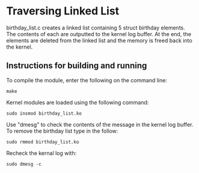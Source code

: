 # Traversing Linked List

birthday_list.c creates a linked list containing 5 struct birthday elements. The contents of each are outputted to the kernel log buffer. At the end, the elements are deleted from the linked list and the memory is freed back into the kernel. 

## Instructions for building and running

To compile the module, enter the following on the command line:

```
make
```

Kernel modules are loaded using the following command:

```
sudo insmod birthday_list.ko
```

Use "dmesg" to  check the contents of the message in the kernel log buffer. To remove the birthday list  type in the follow:

```
sudo rmmod birthday_list.ko
```

Recheck the kernal log with:

```
sudo dmesg -c
```

